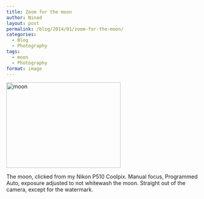 ```yaml
---
title: Zoom for the moon
author: Ninad
layout: post
permalink: /blog/2014/01/zoom-for-the-moon/
categories:
  - Blog
  - Photography
tags:
  - moon
  - Photography
format: image
---
```

<a href="{{ site.baseurl }}/images/2014/01/moon.jpg"><img class="size-medium wp-image-476 aligncenter" alt="moon" src="{{ site.baseurl }}/images/2014/01/moon-300x225.jpg" width="300" height="225" /></a>

The moon, clicked from my Nikon P510 Coolpix. Manual focus, Programmed Auto, exposure adjusted to not whitewash the moon. Straight out of the camera, except for the watermark.
